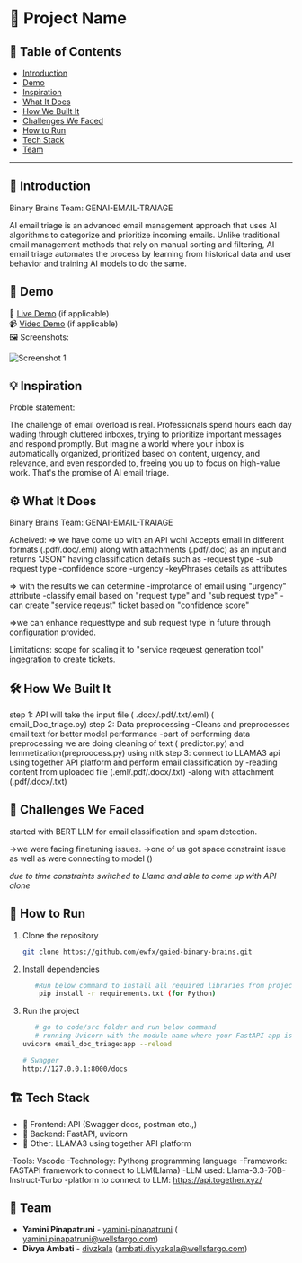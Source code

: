 # 🚀 Project Name

## 📌 Table of Contents
- [Introduction](#introduction)
- [Demo](#demo)
- [Inspiration](#inspiration)
- [What It Does](#what-it-does)
- [How We Built It](#how-we-built-it)
- [Challenges We Faced](#challenges-we-faced)
- [How to Run](#how-to-run)
- [Tech Stack](#tech-stack)
- [Team](#team)

---

## 🎯 Introduction
Binary Brains Team: GENAI-EMAIL-TRAIAGE

AI email triage is an ​​advanced email management approach that uses AI algorithms to categorize and prioritize incoming emails. Unlike traditional email management methods that rely on manual sorting and filtering, AI email triage automates the process by learning from historical data and user behavior and training AI models to do the same.



## 🎥 Demo
🔗 [Live Demo](#) (if applicable)  
📹 [Video Demo](#) (if applicable)  
🖼️ Screenshots:

![Screenshot 1](link-to-image)

## 💡 Inspiration
Proble statement:

The challenge of email overload is real. Professionals spend hours each day wading through cluttered inboxes, trying to prioritize important messages and respond promptly.
But imagine a world where your inbox is automatically organized, prioritized based on content, urgency, and relevance, and even responded to, freeing you up to focus on high-value work. That's the promise of AI email triage.

## ⚙️ What It Does
Binary Brains Team: GENAI-EMAIL-TRAIAGE


Acheived:
=> we have come up with an API wchi Accepts email in different formats (.pdf/.doc/.eml) along with attachments (.pdf/.doc) as  an input and returns "JSON" having classification details such as 
   -request type
   -sub request type
   -confidence score
   -urgency
   -keyPhrases
  details  as attributes

=> with the results we can determine 
   -improtance of email using "urgency" attribute 
   -classify email based on "request type" and "sub request type" 
   -can create "service reqeust" ticket based on "confidence score"

=>we can enhance requesttype and sub request type in future through configuration provided.

Limitations:
scope for scaling it to "service reqeuest generation tool" ingegration to create tickets.

## 🛠️ How We Built It

step 1: API will take the input file ( .docx/.pdf/.txt/.eml) ( email_Doc_triage.py)
step 2: Data preprocessing
         -Cleans and preprocesses email text for better model performance 
         -part of performing  data preprocessing we are doing cleaning of text ( predictor.py) and lemmetization(preproocess.py) using nltk
step 3: connect to LLAMA3  api using together API platform and perform email classification by
         -reading content from uploaded file (.eml/.pdf/.docx/.txt) 
         -along with attachment (.pdf/.docx/.txt) 



## 🚧 Challenges We Faced
started with BERT LLM for email classification  and spam detection.

->we were facing finetuning issues.
->one of us got space constraint issue as well as were connecting to model () 

*due to time constraints switched to Llama and able to come up with API alone*




## 🏃 How to Run
1. Clone the repository  
   ```sh
   git clone https://github.com/ewfx/gaied-binary-brains.git
   ```
2. Install dependencies  
   ```sh
      #Run below command to install all required libraries from project root folder
       pip install -r requirements.txt (for Python)
   ```
3. Run the project  
   ```sh
      # go to code/src folder and run below command
      # running Uvicorn with the module name where your FastAPI app is inside 
   uvicorn email_doc_triage:app --reload

   # Swagger 
   http://127.0.0.1:8000/docs
   ```

## 🏗️ Tech Stack


- 🔹 Frontend: API (Swagger docs, postman etc.,)
- 🔹 Backend: FastAPI, uvicorn
- 🔹 Other: LLAMA3 using together API platform

-Tools: Vscode
-Technology: Pythong programming language
-Framework: FASTAPI framework to connect to LLM(Llama)
-LLM used: Llama-3.3-70B-Instruct-Turbo
-platform to connect to LLM: https://api.together.xyz/

## 👥 Team
- **Yamini Pinapatruni** - [yamini-pinapatruni](#) ( yamini.pinapatruni@wellsfargo.com)
- **Divya Ambati** - [divzkala](#) (ambati.divyakala@wellsfargo.com)